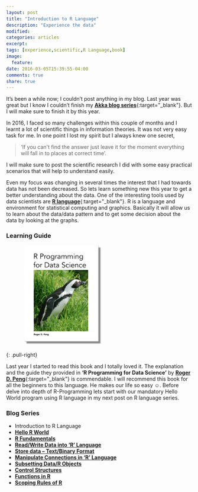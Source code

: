 ```yaml
---
layout: post
title: "Introduction to R Language"
description: "Experience the data"
modified:
categories: articles
excerpt:
tags: [experience,scientific,R Language,book]
image:
  feature:
date: 2016-03-05T15:39:55-04:00
comments: true
share: true
---
```


It’s been a while now; I couldn’t post anything in my blog.  Last year was great but I know I couldn’t finish my [**Akka blog series**](/articles/life-with-akka/){:target="_blank"}. But I will make sure to finish it by this year.

In 2016, I faced so many challenges within this couple of months and I learnt a lot of scientific things in information theories. It was not very easy task for me. In one point I lost my spirit but I always knew one secret, 

> ‘If you can't find the answer just leave it for the moment everything will fall in to places at correct time’. 

I will make sure to post the scientific research I did with some easy practical scenarios that will help to understand easily.

Even my focus was changing in several times the interest that I had towards data has not been decreased. So lets learn something new this year to get a better understanding about the data. One of the interesting tools used by data scientists are [**R language**](https://www.r-project.org/){:target="_blank"}. R is a language and environment for statistical computing and graphics. Basically it will allow us to learn about the data/data pattern and to get some decision about the data by looking at the graphs.  

### Learning Guide


<figure>
  <a href="/blog/r-blog-series/r-programming-for-data-science.png"><img src="/blog/r-blog-series/r-programming-for-data-science.png" alt="image" style="box-shadow: 5px 5px 2.5px #888888; margin: 0 0 10px 10px; max-width:200px;"></a>
</figure>
{: .pull-right}


Last year I started to read this book and I totally loved it. The explanation and the guide they provided in **‘R Programming for Data Science’** by [**Roger D. Peng**](http://www.biostat.jhsph.edu/~rpeng/){:target="_blank"} is commendable. I will recommend this book for all the beginners to this language. He makes our life so easy ☺. Before delve into depth of R-Programming lets start with our mandatory Hello World program using R language in my next post on R language series. 

### Blog Series
* Introduction to R Language
* [**Hello R World**](/blog/hello-r-world/)
* [**R Fundamentals**](/blog/r-fundamentals/)
* [**Read/Write Data into ‘R’ Language**](/blog/read-write-data/)
* [**Store data – Text/Binary Format**](/blog/store-data/)
* [**Manipulate Connections in ‘R’ Language**](/blog/connections/)
* [**Subsetting Data/R Objects**](/blog/subsetting/)
* [**Control Structures**](/blog/control-strcuture/)
* [**Functions in R**](/blog/functions/)
* [**Scoping Rules of R**](/blog/scoping-rules/)